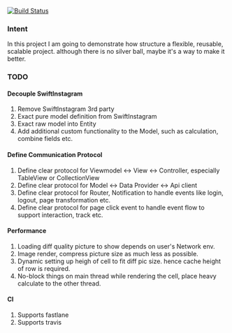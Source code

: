 
[![Build Status](https://travis-ci.org/squarezw/demo.svg)](https://travis-ci.org/squarezw/demo)

### Intent

In this project I am going to demonstrate how structure a flexible, reusable, scalable project. although there is no silver ball, maybe it's a way to make it better.

### TODO

#### Decouple SwiftInstagram
1. Remove SwiftInstagram 3rd party
2. Exact pure model definition from SwiftInstagram
3. Exact raw model into Entity
4. Add additional custom functionality to the Model, such as calculation, combine fields etc.

#### Define Communication Protocol
1. Define clear protocol for Viewmodel <-> View <-> Controller, especially TableView or CollectionView
2. Define clear protocol for Model <-> Data Provider <-> Api client
3. Define clear protocol for Router, Notification to handle events like login, logout, page transformation etc.
4. Define clear protocol for page click event to handle event flow to support interaction, track etc. 

#### Performance
1. Loading diff quality picture to show depends on user's Network env.
2. Image render, compress picture size as much less as possible.
3. Dynamic setting up heigh of cell to fit diff pic size. hence cache height of row is required. 
4. No-block things on main thread while rendering the cell, place heavy calculate to the other thread.

#### CI
1. Supports fastlane
2. Supports travis

